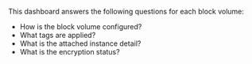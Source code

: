 This dashboard answers the following questions for each block volume:

- How is the block volume configured?
- What tags are applied?
- What is the attached instance detail?
- What is the encryption status?
